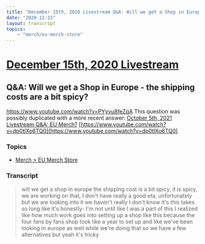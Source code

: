 ```yaml
---
title: "December 15th, 2020 Livestream Q&A: Will we get a Shop in Europe - the shipping costs are a bit spicy?"
date: "2020-12-15"
layout: transcript
topics:
    - "merch/eu-merch-store"
---
```

# [December 15th, 2020 Livestream](../2020-12-15.md)
## Q&A: Will we get a Shop in Europe - the shipping costs are a bit spicy?
https://www.youtube.com/watch?v=PYyvu8feZqA
This question was possibly duplicated with a more recent answer: [October 5th, 2021 Livestream Q&A: EU Merch?](./yt-dp0tlXo6TQ0.md) [https://www.youtube.com/watch?v=dp0tlXo6TQ0](https://www.youtube.com/watch?v=dp0tlXo6TQ0)


### Topics
* [Merch > EU Merch Store](../topics/merch/eu-merch-store.md)

### Transcript

> will we get a shop in europe the shipping cost is a bit spicy, it is spicy, we are working on that, I don't have really a good eta, unfortunately but we are looking into it we haven't really I don't know it's this takes so long like it's honestly- I'm not until like I was a part of this I realized like how much work goes into setting up a shop like this because the four fans by fans shop took like a year to set up and like we've been looking in europe as well while we're doing that so we have a few alternatives but yeah it's tricky
